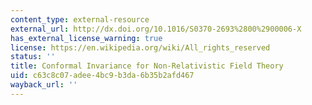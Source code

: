 ```yaml
---
content_type: external-resource
external_url: http://dx.doi.org/10.1016/S0370-2693%2800%2900006-X
has_external_license_warning: true
license: https://en.wikipedia.org/wiki/All_rights_reserved
status: ''
title: Conformal Invariance for Non-Relativistic Field Theory
uid: c63c8c07-adee-4bc9-b3da-6b35b2afd467
wayback_url: ''
---
```

